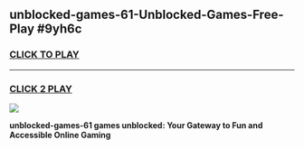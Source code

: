 
## unblocked-games-61-Unblocked-Games-Free-Play #9yh6c
<h3>
<a href="https://us.freeplayer.one?title=unblocked-games-61&ref=9M">CLICK TO PLAY</a></h3>
<hr>

<h3>
<a href="https://us.freeplayer.one?title=unblocked-games-61&ref=9M">CLICK 2 PLAY</a>
  
</h3>

<a href="https://us.freeplayer.one?title=unblocked-games-61&ref=9M"><img src="https://clearcache.store/games.png"></a>


**unblocked-games-61 games unblocked: Your Gateway to Fun and Accessible Online Gaming**
